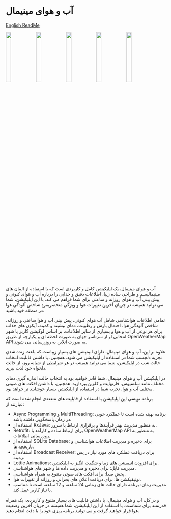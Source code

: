 # آب و هوای مینیمال

[English ReadMe](https://github.com/AliImanifard/MinimalWeather/blob/master/README.md)

<div dir=”rtl”>

<img src="https://github.com/AliImanifard/MinimalWeather/assets/139173054/91bc2151-cb2a-47bf-bf75-e0ee15edaec2"  width="18%" height="20%">
<img src="https://github.com/AliImanifard/MinimalWeather/assets/139173054/d8275c0a-a57d-4987-8f2d-fd9098c93904"  width="18%" height="20%">
<img src="https://github.com/AliImanifard/MinimalWeather/assets/139173054/306b484a-b5c4-47be-9d07-0c1b55d0ab82"  width="18%" height="20%">
<img src="https://github.com/AliImanifard/MinimalWeather/assets/139173054/a1b39c39-7278-4e02-aab3-00ae596fd744"  width="18%" height="20%">
<img src="https://github.com/AliImanifard/MinimalWeather/assets/139173054/34aea177-9860-47fa-b9f4-7b01003eb4f7"  width="18%" height="20%">


آب و هوای مینیمال، یک اپلیکیشن کامل و کاربردی است که با استفاده از المان های مینیمالیسم و طراحی ساده زیبا، اطلاعات دقیق و جذابی را درباره آب و هوای کنونی و پیش بینی آب و هوای روزانه و ساعتی برای شما فراهم می کند. با این اپلیکیشن، شما می توانید همیشه در جریان آخرین تغییرات هوا و ویژگی منحصربفردِ شاخص آلودگی هوا در منطقه خود باشید.

تمامی اطلاعات هواشناسی شامل آب هوای کنونی، پیش بینی آب و هوا ساعتی و روزانه، شاخص آلودگی هوا، احتمال بارش و رطوبت، دمای بیشینه و کمینه، آیکون های جذاب برای هر نوعی از آب و هوا و بسیاری از سایر اطلاعات، بر اساس لوکیشن کاربر یا شهر انتخابی او از سرتاسر جهان به صورت لحظه ای و یکپارچه از طریق OpenWeatherMap API به صورت آنلاین به روزرسانی می شوند.

علاوه بر این، آب و هوای مینیمال، دارای انیمیشن های بسیار زیباست که باعث زنده شدن تجربه دلچسب شما در استفاده از اپلیکیشن می شود. همچنین، با داشتن قابلیت انتخاب حالت شب در اپلیکیشن، شما می توانید همیشه در هر شرایطی از شبانه روز، از حالت دلخواه خود لذت ببرید.

در اپلیکیشن آب و هوای مینیمال، شما قادر خواهید بود به انتخاب حالت اندازه گیری دمای مختلف مانند سلسیوس، فارنهایت و کلوین بپردازید. همچنین، با داشتن افکت های صوتی مختلف آب و هوا، تجربه شما در استفاده از اپلیکیشن بسیار خوشایند تر خواهد بود.

برنامه نویسی این اپلیکیشن با استفاده از قابلیت های متعددی انجام شده است که عبارتند از:

- Async Programming و MultiThreading: برنامه بهینه شده است تا عملکرد خوبی در زمان پاسخگویی داشته باشد.
- استفاده از RxJava: به منظور مدیریت بهتر فرآیندها و برقراری ارتباط با سرور.
- Retrofit: برای ارتباط ساده و کارآمد با OpenWeatherMap API به منظور به روزرسانی اطلاعات.
- استفاده از SQLite Database: برای ذخیره و مدیریت اطلاعات هواشناسی و تاریخچه ها.
- استفاده از Broadcast Receiver: برای دریافت عملکرد های مورد نیاز در پس زمینه.
- Lottie Animations: برای افزودن انیمیشن های زیبا و شگفت انگیز به اپلیکیشن.
- مدیریت فایل: برای ذخیره و مدیریت داده ها و شهر های هواشناسی.
- پخش صدا: برای افکت های صوتی متنوع به همراه هواشناسی.
- نوتیفیکشن ها: برای دریافت اعلان های بحرانی و روزانه از تغییرات هوا.
- مدیریت زمان: برنامه دارای حالت های زمانی 24 ساعته و 12 ساعته است تا متناسب با نیاز کاربر عمل کند.

و در کل، آب و هوای مینیمال، با داشتن قابلیت های بسیار متنوع و کاربردی، یک همراه قدرتمند برای شماست. با استفاده از این اپلیکیشن، شما همیشه در جریان آخرین وضعیت هوا قرار خواهید گرفت و می توانید برنامه ریزی خود را با دقت انجام دهید.

</div>
